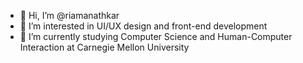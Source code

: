 - 👋 Hi, I’m @riamanathkar
- 👀 I’m interested in UI/UX design and front-end development
- 🌱 I’m currently studying Computer Science and Human-Computer Interaction at Carnegie Mellon University

<!---
riamanathkar/riamanathkar is a ✨ special ✨ repository because its `README.md` (this file) appears on your GitHub profile.
You can click the Preview link to take a look at your changes.
--->
